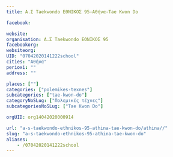 ```yaml
---
title: Α.Σ Taekwondo ΕΘΝΙΚΟΣ 95-Αθήνα-Tae Kwon Do

facebook:

website:
organisation: Α.Σ Taekwondo ΕΘΝΙΚΟΣ 95
facebookorg:
websiteorg:
UID: "07042020141222school"
cities: "Αθήνα"
perioxi: ""
address: ""

places: [""]
categories: ["polemikes-texnes"]
subcategories: ["tae-kwon-do"]
categoryNoSLug: ["Πολεμικές τέχνες"]
subcategoriesNoSLug: ["Tae Kwon Do"]

orgUID: org14042020000914

url: "a-s-taekwondo-ethnikos-95-athina-tae-kwon-do/athina//"
slug: "a-s-taekwondo-ethnikos-95-athina-tae-kwon-do"
aliases:
    - /07042020141222school
---
```






